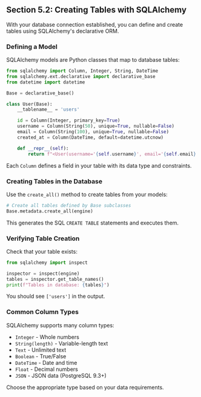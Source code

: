 ## Section 5.2: Creating Tables with SQLAlchemy

With your database connection established, you can define and create tables using SQLAlchemy's declarative ORM.

### Defining a Model

SQLAlchemy models are Python classes that map to database tables:

```python
from sqlalchemy import Column, Integer, String, DateTime
from sqlalchemy.ext.declarative import declarative_base
from datetime import datetime

Base = declarative_base()

class User(Base):
    __tablename__ = 'users'

    id = Column(Integer, primary_key=True)
    username = Column(String(50), unique=True, nullable=False)
    email = Column(String(100), unique=True, nullable=False)
    created_at = Column(DateTime, default=datetime.utcnow)

    def __repr__(self):
        return f"<User(username='{self.username}', email='{self.email}')>"
```

Each `Column` defines a field in your table with its data type and constraints.

### Creating Tables in the Database

Use the `create_all()` method to create tables from your models:

```python
# Create all tables defined by Base subclasses
Base.metadata.create_all(engine)
```

This generates the SQL `CREATE TABLE` statements and executes them.

### Verifying Table Creation

Check that your table exists:

```python
from sqlalchemy import inspect

inspector = inspect(engine)
tables = inspector.get_table_names()
print(f"Tables in database: {tables}")
```

You should see `['users']` in the output.

### Common Column Types

SQLAlchemy supports many column types:

- `Integer` - Whole numbers
- `String(length)` - Variable-length text
- `Text` - Unlimited text
- `Boolean` - True/False
- `DateTime` - Date and time
- `Float` - Decimal numbers
- `JSON` - JSON data (PostgreSQL 9.3+)

Choose the appropriate type based on your data requirements.
